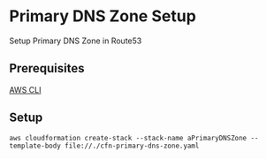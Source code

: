 # Primary DNS Zone Setup
Setup Primary DNS Zone in Route53

## Prerequisites
[AWS CLI](http://docs.aws.amazon.com/rekognition/latest/dg/setup-awscli.html)

## Setup

```
aws cloudformation create-stack --stack-name aPrimaryDNSZone --template-body file://./cfn-primary-dns-zone.yaml
```
